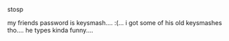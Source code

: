 stosp

my friends password is keysmash.... :(... i got some of his old keysmashes tho.... he types kinda funny....
